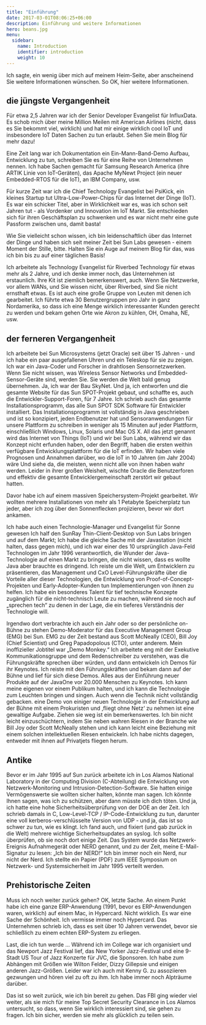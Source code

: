 ```yaml
---
title: "Einführung"
date: 2017-03-01T08:06:25+06:00
description: Einführung und weitere Informationen
hero: beans.jpg
menu:
  sidebar:
    name: Introduction
    identifier: introduction
    weight: 10
---
```


Ich sagte, ein wenig über mich auf meinem Heim-Seite, aber anscheinend Sie weitere Informationen wünschen. So OK, hier weitere Informationen.

## die jüngste Vergangenheit

Für etwa 2,5 Jahren war ich der Senior Developer Evangelist für InfluxData. Es schob mich über meine Million Meilen mit American Airlines (nicht, dass es Sie bekommt viel, wirklich) und hat mir einige wirklich cool IoT und insbesondere IoT Daten Sachen zu tun erlaubt. Sehen Sie mein Blog für mehr dazu!

Eine Zeit lang war ich Dokumentation ein Ein-Mann-Band-Demo Aufbau, Entwicklung zu tun, schreiben Sie es für eine Reihe von Unternehmen nennen. Ich habe Sachen gemacht für Samsung Research America (ihre ARTIK Linie von IoT-Geräten), das Apache MyNewt Project (ein neuer Embedded-RTOS für die IoT), an IBM Company, usw.

Für kurze Zeit war ich die Chief Technology Evangelist bei PsiKick, ein kleines Startup tut Ultra-Low-Power-Chips für das Internet der Dinge (IoT). Es war ein schicker Titel, aber in Wirklichkeit war es, was ich schon seit Jahren tut - als Vordenker und Innovation im IoT Markt. Sie entschieden sich für ihren Geschäftsplan zu schwenken und es war nicht mehr eine gute Passform zwischen uns, damit basta!

Wie Sie vielleicht schon wissen, ich bin leidenschaftlich über das Internet der Dinge und haben sich seit meiner Zeit bei Sun Labs gewesen - einem Moment der Stille, bitte. Halten Sie ein Auge auf meinem Blog für das, was ich bin bis zu auf einer täglichen Basis!

Ich arbeitete als Technology Evangelist für Riverbed Technology für etwas mehr als 2 Jahre, und ich denke immer noch, das Unternehmen ist erstaunlich. Ihre Kit ist ziemlich bemerkenswert, auch. Wenn Sie Netzwerke, vor allem WANs, und Sie wissen nicht, über Riverbed, sind Sie nicht ernsthaft etwas. Es ist auch eine große Gruppe von Leuten mit denen ich gearbeitet. Ich führte etwa 30 Benutzergruppen pro Jahr in ganz Nordamerika, so dass ich eine Menge wirklich interessanter Kunden gerecht zu werden und bekam gehen Orte wie Akron zu kühlen, OH, Omaha, NE, usw.

## der ferneren Vergangenheit

Ich arbeitete bei Sun Microsystems (jetzt Oracle) seit über 15 Jahren - und ich habe ein paar ausgefallenen Uhren und ein Teleskop für sie zu zeigen. Ich war ein Java-Coder und Forscher in drahtlosen Sensornetzwerken. Wenn Sie nicht wissen, was Wireless Sensor Networks und Embedded-Sensor-Geräte sind, werden Sie. Sie werden die Welt bald genug übernehmen. Ja, ich war der Bau SkyNet. Und ja, ich entworfen und die gesamte Website für das Sun SPOT-Projekt gebaut, und schaffte es, auch die Entwickler-Support-Foren, für 7 Jahre. Ich schrieb auch das gesamte Installationsprogramm, das alle Sun SPOT SDK Software für Entwickler installiert. Das Installationsprogramm ist vollständig in Java geschrieben und ist so konzipiert, jeden Endbenutzer hat und Sensoranwendungen für unsere Plattform zu schreiben in weniger als 15 Minuten auf jeder Plattform, einschließlich Windows, Linux, Solaris und Mac OS X. All das jetzt genannt wird das Internet von Things (IoT) und wir bei Sun Labs, während wir das Konzept nicht erfunden haben, oder den Begriff, haben die ersten weithin verfügbare Entwicklungsplattform für die IoT erfinden. Wir haben viele Prognosen und Annahmen darüber, wo die IoT in 10 Jahren (im Jahr 2004) wäre Und siehe da, die meisten, wenn nicht alle von ihnen haben wahr werden. Leider in ihrer großen Weisheit, wischte Oracle die Benutzerforen und effektiv die gesamte Entwicklergemeinschaft zerstört wir gebaut hatten.

Davor habe ich auf einem massiven Speichersystem-Projekt gearbeitet. Wir wollten mehrere Installationen von mehr als 1 Petabyte Speicherplatz tun jeder, aber ich zog über den Sonnenflecken projizieren, bevor wir dort ankamen.

Ich habe auch einen Technologie-Manager und Evangelist für Sonne gewesen Ich half den SunRay Thin-Client-Desktop von Sun Labs bringen und auf dem Markt; Ich habe die gleiche Sache mit der Javastation (nicht halten, dass gegen mich), und ich war einer des 10 ursprünglich Java-Feld Technologen im Jahr 1996 verantwortlich, die Wunder der Java-Technologie auf einen Markt zu bringen, die nicht wissen, dass es wollte Java aber brauchte es dringend. Ich reiste um die Welt, um Entwicklern zu präsentieren, das Management und CxO Level-Führungskräfte über die Vorteile aller dieser Technologien, die Entwicklung von Proof-of-Concept-Projekten und Early-Adopter-Kunden tun Implementierungen von ihnen zu helfen. Ich habe ein besonderes Talent für tief technische Konzepte zugänglich für die nicht-technisch Leute zu machen, während sie noch auf „sprechen tech“ zu denen in der Lage, die ein tieferes Verständnis der Technologie will.

Irgendwo dort verbrachte ich auch ein Jahr oder so der persönliche on-Bühne zu stehen Demo-Moderator für das Executive Management Group (EMG) bei Sun. EMG zu der Zeit bestand aus Scott McNeally (CEO), Bill Joy (Chief Scientist) und Greg Papadopolous (CTO), unter anderem. Mein inoffizieller Jobtitel war „Demo Monkey.“ Ich arbeitete eng mit der Exekutive Kommunikationsgruppe und dem Redenschreiber zu verstehen, was die Führungskräfte sprechen über würden, und dann entwickeln ich Demos für ihr Keynotes. Ich reiste mit den Führungskräften und bekam dann auf der Bühne und lief für sich diese Demos. Alles aus der Einführung neuer Produkte auf der JavaOne vor 20.000 Menschen zu Keynotes. Ich kann meine eigenen vor einem Publikum halten, und ich kann die Technologie zum Leuchten bringen und singen. Auch wenn die Technik nicht vollständig gebacken. eine Demo von einiger neuen Technologie in der Entwicklung auf der Bühne mit einem Prokuristen und ‚fliegt ohne Netz‘ zu nehmen ist eine gewaltige Aufgabe. Ziehen sie weg ist ein bemerkenswertes. Ich bin nicht leicht einzuschüchtern, indem Sie neben wahren Riesen in der Branche wie Bill Joy oder Scott McNeally stehen und ich kann leicht eine Beziehung mit einem solchen intellektuellen Riesen entwickeln. Ich habe nichts dagegen, entweder mit ihnen auf Privatjets fliegen herum.

## Antike

Bevor er im Jahr 1995 auf Sun zurück arbeitete ich in Los Alamos National Laboratory in der Computing Division (C-Abteilung) die Entwicklung von Netzwerk-Monitoring und Intrusion-Detection-Software. Sie hatten einige Vermögenswerte sie wollten sicher halten, könnte man sagen. Ich könnte Ihnen sagen, was ich zu schützen, aber dann müsste ich dich töten. Und ja, ich hatte eine hohe Sicherheitsüberprüfung von der DOE an der Zeit. Ich schrieb damals in C, Low-Level-TCP / IP-Code-Entwicklung zu tun, darunter eine voll kerberos-verschlüsselte Version von UDP - und ja, das ist so schwer zu tun, wie es klingt. Ich fand auch, und fixiert (und gab zurück in die Welt) mehrere wichtige Sicherheitsupdates an syslog. Ich sollte überprüfen, ob sie noch dort einige Zeit. Das System wurde das Netzwerk-Ereignis Aufnahmegerät oder NERD genannt, und zu der Zeit, meine E-Mail-Signatur zu lesen: „Ich bin der NERD!“ Ich bin immer noch ein Nerd, nur nicht der Nerd. Ich stellte ein Papier (PDF) zum IEEE Symposium on Netzwerk- und Systemsicherheit im Jahr 1995 verteilt werden.

## Prehistorische Zeiten

Muss ich noch weiter zurück gehen? OK, letzte Sache. An einem Punkt habe ich eine ganze ERP-Anwendung (1991, bevor es ERP-Anwendungen waren, wirklich) auf einem Mac, in Hypercard. Nicht wirklich. Es war eine Sache der Schönheit. Ich vermisse immer noch Hypercard. Das Unternehmen schrieb ich, dass es seit über 10 Jahren verwendet, bevor sie schließlich zu einem echten ERP-System zu erliegen.

Last, die ich tun werde ... Während ich im College war ich organisiert und das Newport Jazz Festival lief, das New Yorker Jazz-Festival und eine 9-Stadt US Tour of Jazz Konzerte für JVC, die Sponsoren. Ich habe zum Abhängen mit Größen wie Wilton Felder, Dizzy Gillepsie und einigen anderen Jazz-Größen. Leider war ich auch mit Kenny G. zu assoziieren gezwungen und hören viel zu oft zu ihm. Ich habe immer noch Alpträume darüber.

Das ist so weit zurück, wie ich bin bereit zu gehen. Das FBI ging wieder viel weiter, als sie mich für meine Top Secret Security Clearance in Los Alamos untersucht, so dass, wenn Sie wirklich interessiert sind, sie gehen zu fragen. Ich bin sicher, werden sie mehr als glücklich zu teilen sein.

